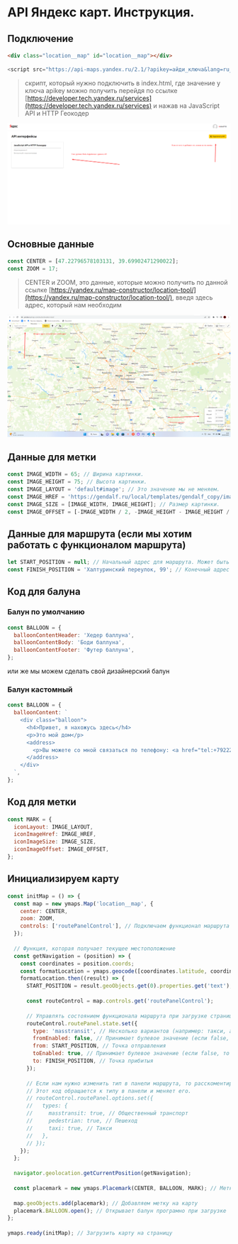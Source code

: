 # API Яндекс карт. Инструкция.

## Подключение

```html
<div class="location__map" id="location__map"></div>
```

```js
<script src="https://api-maps.yandex.ru/2.1/?apikey=айди_ключа&lang=ru_RU"></script> 
```

>скрипт, который нужно подключить в index.html, где значение у ключа apikey можно получить перейдя по ссылке [https://developer.tech.yandex.ru/services](https://developer.tech.yandex.ru/services) и нажав на JavaScript API и HTTP Геокодер

![Пример скриншота](./source/img/include.png)

## Основные данные

```js
const CENTER = [47.22796578103131, 39.69902471290022];
const ZOOM = 17;
```

>CENTER и ZOOM, это данные, которые можно получить по данной ссылке [https://yandex.ru/map-constructor/location-tool/](https://yandex.ru/map-constructor/location-tool/), введя здесь адрес, который нам необходим 

![Пример скриншота](./source/img/location-tools.png)

## Данные для метки

```js
const IMAGE_WIDTH = 65; // Ширина картинки.
const IMAGE_HEIGHT = 75; // Высота картинки.
const IMAGE_LAYOUT = 'default#image'; // Это значение мы не меняем.
const IMAGE_HREF = 'https://gendalf.ru/local/templates/gendalf_copy/images/company_logo.png'; // Путь к картинки.
const IMAGE_SIZE = [IMAGE_WIDTH, IMAGE_HEIGHT]; // Размер картинки.
const IMAGE_OFFSET = [-IMAGE_WIDTH / 2, -IMAGE_HEIGHT - IMAGE_HEIGHT / 4]; // Положение картинки по отношению к точке.
```

## Данные для маршрута (если мы хотим работать с функционалом маршрута)

```js
let START_POSITION = null; // Начальный адрес для маршрута. Может быть любым. В данном случае это null.
const FINISH_POSITION = 'Халтуринский переулок, 99'; // Конечный адрес для маршрута.
```

## Код для балуна

### Балун по умолчанию

```js
const BALLOON = {
  balloonContentHeader: 'Хедер баллуна',
  balloonContentBody: 'Боди баллуна',
  balloonContentFooter: 'Футер баллуна',
};
```
или же мы можем сделать свой дизайнерский балун

### Балун кастомный

```js
const BALLOON = {
  balloonContent: `
    <div class="balloon">
      <h4>Привет, я нахожусь здесь</h4>
      <p>Это мой дом</p>
      <address>
        <p>Вы можете со мной связаться по телефону: <a href="tel:+79222222222">+7 (922) 222 22-22</a></p>
      </address>
    </div>
  `,
};
```

## Код для метки

```js
const MARK = {
  iconLayout: IMAGE_LAYOUT,
  iconImageHref: IMAGE_HREF,
  iconImageSize: IMAGE_SIZE,
  iconImageOffset: IMAGE_OFFSET,
};
```

## Инициализируем карту

```js
const initMap = () => {
  const map = new ymaps.Map('location__map', {
    center: CENTER,
    zoom: ZOOM,
    controls: ['routePanelControl'], // Подключаем функционал маршрута
  });

  // Функция, которая получает текущее местоположение
  const getNavigation = (position) => {
    const coordinates = position.coords;
    const formatLocation = ymaps.geocode([coordinates.latitude, coordinates.longitude]);
    formatLocation.then((result) => {
      START_POSITION = result.geoObjects.get(0).properties.get('text');

      const routeControl = map.controls.get('routePanelControl');

      // Управлять состоянием функционала маршрута при загрузке страницы
      routeControl.routePanel.state.set({
        type: 'masstransit', // Несколько вариантов (например: такси, автобус, пешком, велосипед)
        fromEnabled: false, // Принимает булевое значение (если false, то вводить точку отправления нельзя по умолчанию)
        from: START_POSITION, // Точка отправления
        toEnabled: true, // Принимает булевое значение (если false, то вводить точку отправления нельзя по умолчанию)
        to: FINISH_POSITION, // Точка прибитыя
      });

      // Если нам нужно изменить тип в панели маршрута, то расскоментируем ниже код.
      // Этот код обращается к типу в панели и меняет его.
      // routeControl.routePanel.options.set({
      //   types: {
      //     masstransit: true, // Общественный транспорт
      //     pedestrian: true, // Пешеход
      //     taxi: true, // Такси
      //   },
      // });
    });
  };

  navigator.geolocation.getCurrentPosition(getNavigation);
  
  const placemark = new ymaps.Placemark(CENTER, BALLOON, MARK); // Метка

  map.geoObjects.add(placemark); // Добавляем метку на карту
  placemark.BALLOON.open(); // Открывает балун програмно при загрузке
};

ymaps.ready(initMap); // Загрузить карту на страницу
```

